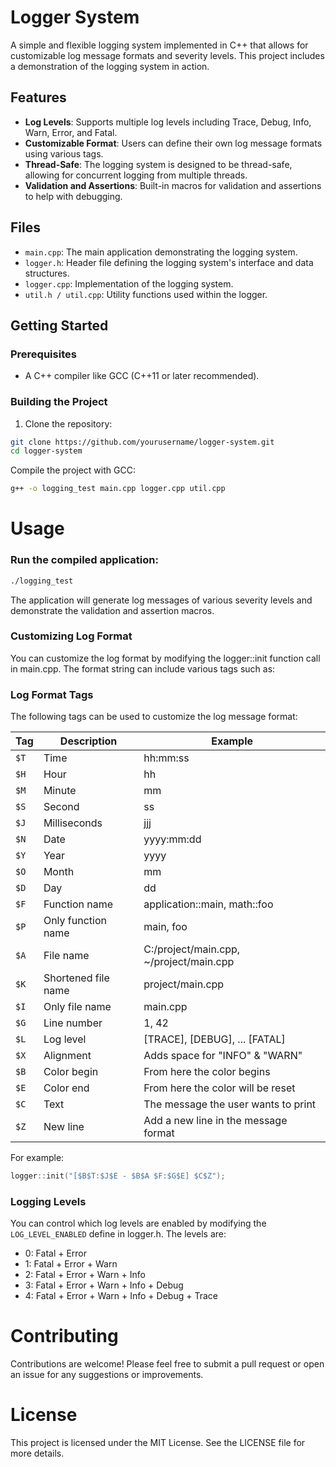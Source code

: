# Logger System

A simple and flexible logging system implemented in C++ that allows for customizable log message formats and severity levels. This project includes a demonstration of the logging system in action.

## Features

- **Log Levels**: Supports multiple log levels including Trace, Debug, Info, Warn, Error, and Fatal.
- **Customizable Format**: Users can define their own log message formats using various tags.
- **Thread-Safe**: The logging system is designed to be thread-safe, allowing for concurrent logging from multiple threads.
- **Validation and Assertions**: Built-in macros for validation and assertions to help with debugging.

## Files

- `main.cpp`: The main application demonstrating the logging system.
- `logger.h`: Header file defining the logging system's interface and data structures.
- `logger.cpp`: Implementation of the logging system.
- `util.h / util.cpp`: Utility functions used within the logger.

## Getting Started

### Prerequisites

- A C++ compiler like GCC (C++11 or later recommended).

### Building the Project

1. Clone the repository:
  ```bash
  git clone https://github.com/yourusername/logger-system.git
  cd logger-system
  ```

  Compile the project with GCC:
  ```bash
  g++ -o logging_test main.cpp logger.cpp util.cpp
  ```

# Usage
### Run the compiled application:
  ```bash
  ./logging_test
  ```
The application will generate log messages of various severity levels and demonstrate the validation and assertion macros.

### Customizing Log Format
You can customize the log format by modifying the logger::init function call in main.cpp. The format string can include various tags such as:

### Log Format Tags
The following tags can be used to customize the log message format:

| Tag | Description                                   | Example                      |
|-----|-----------------------------------------------|------------------------------|
| `$T` | Time                                         | hh:mm:ss                     |
| `$H` | Hour                                         | hh                           |
| `$M` | Minute                                       | mm                           |
| `$S` | Second                                       | ss                           |
| `$J` | Milliseconds                                  | jjj                          |
| `$N` | Date                                         | yyyy:mm:dd                   |
| `$Y` | Year                                         | yyyy                         |
| `$O` | Month                                        | mm                           |
| `$D` | Day                                          | dd                           |
| `$F` | Function name                                 | application::main, math::foo |
| `$P` | Only function name                            | main, foo                   |
| `$A` | File name                                    | C:/project/main.cpp, ~/project/main.cpp |
| `$K` | Shortened file name                           | project/main.cpp            |
| `$I` | Only file name                               | main.cpp                     |
| `$G` | Line number                                   | 1, 42                        |
| `$L` | Log level                                    | [TRACE], [DEBUG], ... [FATAL] |
| `$X` | Alignment                                     | Adds space for "INFO" & "WARN" |
| `$B` | Color begin                                  | From here the color begins   |
| `$E` | Color end                                    | From here the color will be reset |
| `$C` | Text                                         | The message the user wants to print |
| `$Z` | New line                                     | Add a new line in the message format |

For example:
  
  ```cpp
  logger::init("[$B$T:$J$E - $B$A $F:$G$E] $C$Z");
  ```
### Logging Levels
You can control which log levels are enabled by modifying the `LOG_LEVEL_ENABLED` define in logger.h. The levels are:

- 0: Fatal + Error
- 1: Fatal + Error + Warn
- 2: Fatal + Error + Warn + Info
- 3: Fatal + Error + Warn + Info + Debug
- 4: Fatal + Error + Warn + Info + Debug + Trace

# Contributing
Contributions are welcome! Please feel free to submit a pull request or open an issue for any suggestions or improvements.

# License
This project is licensed under the MIT License. See the LICENSE file for more details.

